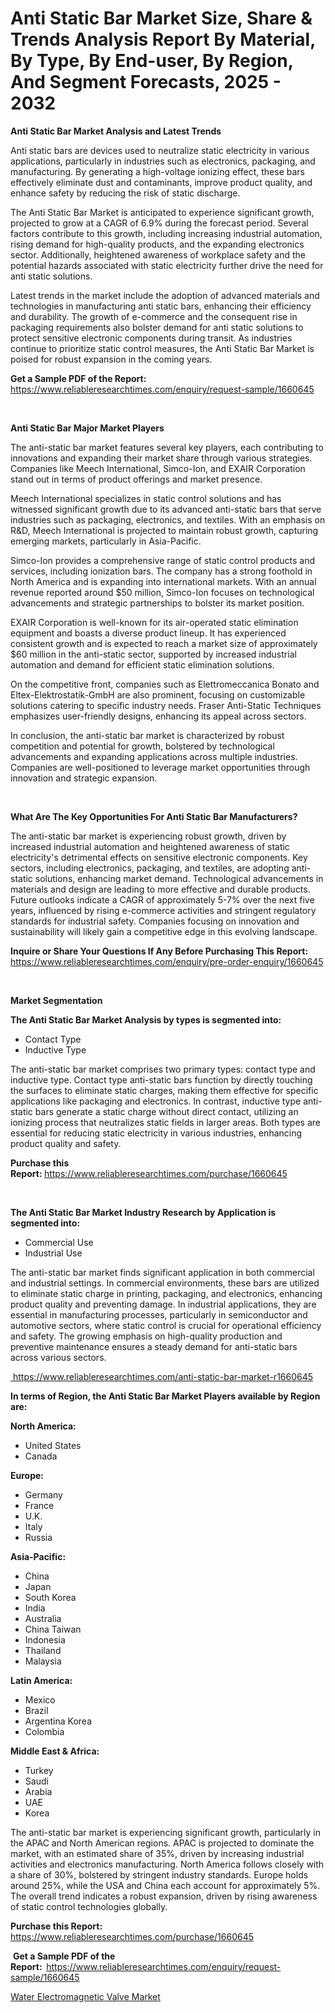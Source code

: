 <p><h1>Anti Static Bar Market Size, Share & Trends Analysis Report By Material, By Type, By End-user, By Region, And Segment Forecasts, 2025 - 2032</h1></p><p><strong>Anti Static Bar Market Analysis and Latest Trends</strong></p>
<p><p>Anti static bars are devices used to neutralize static electricity in various applications, particularly in industries such as electronics, packaging, and manufacturing. By generating a high-voltage ionizing effect, these bars effectively eliminate dust and contaminants, improve product quality, and enhance safety by reducing the risk of static discharge.</p><p>The Anti Static Bar Market is anticipated to experience significant growth, projected to grow at a CAGR of 6.9% during the forecast period. Several factors contribute to this growth, including increasing industrial automation, rising demand for high-quality products, and the expanding electronics sector. Additionally, heightened awareness of workplace safety and the potential hazards associated with static electricity further drive the need for anti static solutions.</p><p>Latest trends in the market include the adoption of advanced materials and technologies in manufacturing anti static bars, enhancing their efficiency and durability. The growth of e-commerce and the consequent rise in packaging requirements also bolster demand for anti static solutions to protect sensitive electronic components during transit. As industries continue to prioritize static control measures, the Anti Static Bar Market is poised for robust expansion in the coming years.</p></p>
<p><strong>Get a Sample PDF of the Report:&nbsp;</strong> <a href="https://www.reliableresearchtimes.com/enquiry/request-sample/1660645?utm_campaign=2771&utm_medium=2&utm_source=Github&utm_content=ia&utm_term=10042025&utm_id=anti-static-bar">https://www.reliableresearchtimes.com/enquiry/request-sample/1660645</a></p>
<p>&nbsp;</p>
<p><strong>Anti Static Bar Major Market Players</strong></p>
<p><p>The anti-static bar market features several key players, each contributing to innovations and expanding their market share through various strategies. Companies like Meech International, Simco-Ion, and EXAIR Corporation stand out in terms of product offerings and market presence.</p><p>Meech International specializes in static control solutions and has witnessed significant growth due to its advanced anti-static bars that serve industries such as packaging, electronics, and textiles. With an emphasis on R&D, Meech International is projected to maintain robust growth, capturing emerging markets, particularly in Asia-Pacific.</p><p>Simco-Ion provides a comprehensive range of static control products and services, including ionization bars. The company has a strong foothold in North America and is expanding into international markets. With an annual revenue reported around $50 million, Simco-Ion focuses on technological advancements and strategic partnerships to bolster its market position.</p><p>EXAIR Corporation is well-known for its air-operated static elimination equipment and boasts a diverse product lineup. It has experienced consistent growth and is expected to reach a market size of approximately $60 million in the anti-static sector, supported by increased industrial automation and demand for efficient static elimination solutions.</p><p>On the competitive front, companies such as Elettromeccanica Bonato and Eltex-Elektrostatik-GmbH are also prominent, focusing on customizable solutions catering to specific industry needs. Fraser Anti-Static Techniques emphasizes user-friendly designs, enhancing its appeal across sectors.</p><p>In conclusion, the anti-static bar market is characterized by robust competition and potential for growth, bolstered by technological advancements and expanding applications across multiple industries. Companies are well-positioned to leverage market opportunities through innovation and strategic expansion.</p></p>
<p>&nbsp;</p>
<p><strong>What Are The Key Opportunities For Anti Static Bar Manufacturers?</strong></p>
<p><p>The anti-static bar market is experiencing robust growth, driven by increased industrial automation and heightened awareness of static electricity's detrimental effects on sensitive electronic components. Key sectors, including electronics, packaging, and textiles, are adopting anti-static solutions, enhancing market demand. Technological advancements in materials and design are leading to more effective and durable products. Future outlooks indicate a CAGR of approximately 5-7% over the next five years, influenced by rising e-commerce activities and stringent regulatory standards for industrial safety. Companies focusing on innovation and sustainability will likely gain a competitive edge in this evolving landscape.</p></p>
<p><strong>Inquire or Share Your Questions If Any Before Purchasing This Report:</strong> <a href="https://www.reliableresearchtimes.com/enquiry/pre-order-enquiry/1660645?utm_campaign=2771&utm_medium=2&utm_source=Github&utm_content=ia&utm_term=10042025&utm_id=anti-static-bar">https://www.reliableresearchtimes.com/enquiry/pre-order-enquiry/1660645</a></p>
<p>&nbsp;</p>
<p><strong>Market Segmentation</strong></p>
<p><strong>The Anti Static Bar Market Analysis by types is segmented into:</strong></p>
<p><ul><li>Contact Type</li><li>Inductive Type</li></ul></p>
<p><p>The anti-static bar market comprises two primary types: contact type and inductive type. Contact type anti-static bars function by directly touching the surfaces to eliminate static charges, making them effective for specific applications like packaging and electronics. In contrast, inductive type anti-static bars generate a static charge without direct contact, utilizing an ionizing process that neutralizes static fields in larger areas. Both types are essential for reducing static electricity in various industries, enhancing product quality and safety.</p></p>
<p><strong>Purchase this Report:&nbsp;</strong><a href="https://www.reliableresearchtimes.com/purchase/1660645?utm_campaign=2771&utm_medium=2&utm_source=Github&utm_content=ia&utm_term=10042025&utm_id=anti-static-bar">https://www.reliableresearchtimes.com/purchase/1660645</a></p>
<p>&nbsp;</p>
<p><strong>The Anti Static Bar Market Industry Research by Application is segmented into:</strong></p>
<p><ul><li>Commercial Use</li><li>Industrial Use</li></ul></p>
<p><p>The anti-static bar market finds significant application in both commercial and industrial settings. In commercial environments, these bars are utilized to eliminate static charge in printing, packaging, and electronics, enhancing product quality and preventing damage. In industrial applications, they are essential in manufacturing processes, particularly in semiconductor and automotive sectors, where static control is crucial for operational efficiency and safety. The growing emphasis on high-quality production and preventive maintenance ensures a steady demand for anti-static bars across various sectors.</p></p>
<p><a href="https://www.reliableresearchtimes.com/anti-static-bar-market-r1660645?utm_campaign=2771&utm_medium=2&utm_source=Github&utm_content=ia&utm_term=10042025&utm_id=anti-static-bar">&nbsp;https://www.reliableresearchtimes.com/anti-static-bar-market-r1660645</a></p>
<p><strong>In terms of Region, the Anti Static Bar Market Players available by Region are:</strong></p>
<p>
    <p> <strong> North America: </strong>
        <ul>
            <li>United States</li>
            <li>Canada</li>
        </ul>
        </p> 
    <p> <strong> Europe: </strong>
        <ul>
            <li>Germany</li>
            <li>France</li>
            <li>U.K.</li>
            <li>Italy</li>
            <li>Russia</li>
        </ul>
        </p> 
    <p> <strong> Asia-Pacific: </strong>
        <ul>
            <li>China</li>
            <li>Japan</li>
            <li>South Korea</li>
            <li>India</li>
            <li>Australia</li>
            <li>China Taiwan</li>
            <li>Indonesia</li>
            <li>Thailand</li>
            <li>Malaysia</li>
        </ul>
        </p> 
    <p> <strong> Latin America: </strong>
        <ul>
            <li>Mexico</li>
            <li>Brazil</li>
            <li>Argentina Korea</li>
            <li>Colombia</li>
        </ul>
        </p> 
    <p> <strong> Middle East & Africa: </strong>
        <ul>
            <li>Turkey</li>
            <li>Saudi</li>
            <li>Arabia</li>
            <li>UAE</li>
            <li>Korea</li>
        </ul>
    </p>
    </p>
<p><p>The anti-static bar market is experiencing significant growth, particularly in the APAC and North American regions. APAC is projected to dominate the market, with an estimated share of 35%, driven by increasing industrial activities and electronics manufacturing. North America follows closely with a share of 30%, bolstered by stringent industry standards. Europe holds around 25%, while the USA and China each account for approximately 5%. The overall trend indicates a robust expansion, driven by rising awareness of static control technologies globally.</p></p>
<p><strong>Purchase this Report: </strong><a href="https://www.reliableresearchtimes.com/purchase/1660645?utm_campaign=2771&utm_medium=2&utm_source=Github&utm_content=ia&utm_term=10042025&utm_id=anti-static-bar">https://www.reliableresearchtimes.com/purchase/1660645</a></p>
<p>&nbsp;<strong>Get a Sample PDF of the Report:&nbsp;&nbsp;</strong><a href="https://www.reliableresearchtimes.com/enquiry/request-sample/1660645?utm_campaign=2771&utm_medium=2&utm_source=Github&utm_content=ia&utm_term=10042025&utm_id=anti-static-bar">https://www.reliableresearchtimes.com/enquiry/request-sample/1660645</a></p>
<p><strong></strong></p>
<p><p><a href="https://github.com/owaysusing/Market-Research-Report-List-1/blob/main/water-electromagnetic-valve-market.md?utm_campaign=2771&utm_medium=2&utm_source=Github&utm_content=ia&utm_term=10042025&utm_id=anti-static-bar">Water Electromagnetic Valve Market</a></p></p>